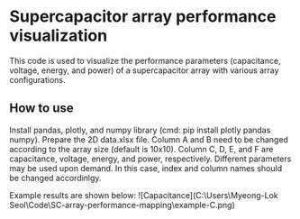 # Supercapacitor array performance visualization
This code is used to visualize the performance parameters (capacitance, voltage, energy, and power) of a supercapacitor array with various array configurations.

## How to use
Install pandas, plotly, and numpy library (cmd: pip install plotly pandas numpy).
Prepare the 2D data.xlsx file. Column A and B need to be changed according to the array size (default is 10x10). 
Column C, D, E, and F are capacitance, voltage, energy, and power, respectively. 
Different parameters may be used upon demand. In this case, index and column names should be changed accordinlgy.

Example results are shown below:
![Capacitance](C:\Users\Myeong-Lok Seol\Code\SC-array-performance-mapping\example-C.png)
